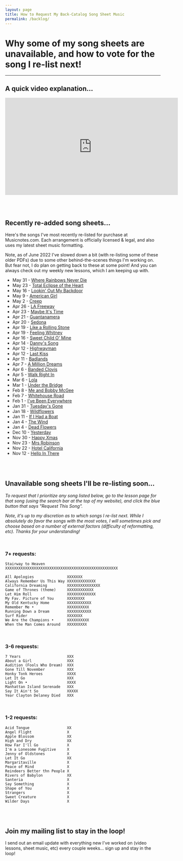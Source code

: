 ```yaml
---
layout: page
title: How to Request My Back-Catalog Song Sheet Music
permalink: /backlog/
---
```


<h1>Why some of my song sheets are unavailable, and how to vote for the song I re-list next!</h1>

<hr />

<h2>A quick video explanation...</h2>

<iframe width="560" height="315" src="https://www.youtube.com/embed/LlmYxrMCRHE" frameborder="0" allow="accelerometer; autoplay; encrypted-media; gyroscope; picture-in-picture" allowfullscreen></iframe>

<br /><br />

<h2>Recently re-added song sheets...</h2>

Here's the songs I've most recently re-listed for purchase at Musicnotes.com. Each arrangement is officially licensed & legal, and also uses my latest sheet music formatting.

Note, as of June 2022 I've slowed down a bit (with re-listing some of these older PDFs) due to some other behind-the-scenes things I'm working on. But fear not, I do plan on getting back to these at some point! And you can always check out my weekly new lessons, which I am keeping up with.

- May 31 - [Where Rainbows Never Die](https://playsongnotes.com/lessons/112/)
- May 23 - [Total Eclipse of the Heart](https://playsongnotes.com/lessons/93/)
- May 16 - [Lookin' Out My Backdoor](https://playsongnotes.com/lessons/261/)
- May 9  - [American Girl](https://playsongnotes.com/lessons/113/)
- May 2  - [Creep](https://playsongnotes.com/lessons/153/)
- Apr 26 - [LA Freeway](https://playsongnotes.com/lessons/101/)
- Apr 23 - [Maybe It's Time](https://playsongnotes.com/lessons/188/)
- Apr 21 - [Guantanamera](https://playsongnotes.com/lessons/211/)
- Apr 20 - [Sedona](https://playsongnotes.com/lessons/313/)
- Apr 19 - [Like a Rolling Stone](https://playsongnotes.com/lessons/33/)
- Apr 19 - [Feeling Whitney](https://playsongnotes.com/lessons/91/)
- Apr 16 - [Sweet Child O' Mine](https://playsongnotes.com/lessons/156/)
- Apr 14 - [Danny's Song](https://playsongnotes.com/lessons/95/)
- Apr 12 - [Highwayman](https://playsongnotes.com/lessons/55/)
- Apr 12 - [Last Kiss](https://playsongnotes.com/lessons/87/)
- Apr 11 - [Badlands](https://playsongnotes.com/lessons/44/)
- Apr 7  - [A Million Dreams](https://playsongnotes.com/lessons/128/)
- Apr 6  - [Banded Clovis](https://playsongnotes.com/lessons/291/)
- Apr 5  - [Walk Right In](https://playsongnotes.com/lessons/277/)
- Mar 6  - [Lola](https://playsongnotes.com/lessons/427/)
- Mar 1  - [Under the Bridge](https://playsongnotes.com/lessons/419/)
- Feb 8  - [Me and Bobby McGee](https://playsongnotes.com/lessons/114/)
- Feb 7  - [Whitehouse Road](https://playsongnotes.com/lessons/109/)
- Feb 1  - [I've Been Everywhere](https://playsongnotes.com/lessons/170/)
- Jan 31 - [Tuesday's Gone](https://playsongnotes.com/lessons/100/)
- Jan 18 - [Wildflowers](https://playsongnotes.com/lessons/232/)
- Jan 11 - [If I Had a Boat](https://playsongnotes.com/lessons/229/)
- Jan 4  - [The Wind](https://playsongnotes.com/lessons/254/)
- Jan 4  - [Dead Flowers](https://playsongnotes.com/lessons/79/)
- Dec 10 - [Yesterday](https://playsongnotes.com/lessons/242/)
- Nov 30 - [Happy Xmas](https://playsongnotes.com/lessons/35/)
- Nov 23 - [Mrs Robinson](https://playsongnotes.com/lessons/51/)
- Nov 22 - [Hotel California](https://playsongnotes.com/lessons/31/)
- Nov 12 - [Hello In There](https://playsongnotes.com/lessons/295/)

<br /><br />

<h2>Unavailable song sheets I'll be re-listing soon...</h2>

<p><em>To request that I prioritize any song listed below, go to the lesson page for that song (using the search bar at the top of my website), and click the blue button that says "Request This Song".</em></p>

<p><em>Note, it's up to my discretion as to which songs I re-list next. While I absolutely do favor the songs with the most votes, I will sometimes pick and choose based on a number of external factors (difficulty of reformatting, etc). Thanks for your understanding!</em></p>

<br />

<h3>7+ requests:</h3>

    Stairway to Heaven          XXXXXXXXXXXXXXXXXXXXXXXXXXXXXXXXXXXXXXXXXXXXXXXXXXX

    All Apologies               XXXXXXX
    Always Remember Us This Way XXXXXXXXXXXXX
    California Dreaming         XXXXXXXXXXXXXXX
    Game of Thrones (theme)     XXXXXXXXXXXX
    Let Him Roll                XXXXXXXXXXXXX
    My Fav. Picture of You      XXXXXXXX
    My Old Kentucky Home        XXXXXXXXXXX
    Remember Me •               XXXXXXXXXX
    Running Down a Dream        XXXXXXXXXXX
    Surf Rider                  XXXXXXX
    We Are the Champions •      XXXXXXXXXX
    When the Man Comes Around   XXXXXXXXX

<br />
<h3>3-6 requests:</h3>

    7 Years                     XXX
    About a Girl                XXX
    Audition (Fools Who Dream)  XXX
    Gone Till November          XXX
    Honky Tonk Heroes           XXXX
    Let It Go                   XXX
    Light On •                  XXXX
    Manhattan Island Serenade   XXX
    Say It Ain't So             XXXXX
    Year Clayton Delaney Died   XXX

<br />
<h3>1-2 requests:</h3>

    Acid Tongue                 XX
    Angel Flight                X
    Apple Blossom               XX
    High and Dry                XX
    How Far I'll Go             X
    I'm a Lonesome Fugitive     X
    Jenny of Oldstones          X
    Let It Go                   XX
    Margaritaville              X
    Peace of Mind               X
    Reindeers Better thn People X
    Rivers of Babylon           XX
    Santeria                    X  
    Say Something               X
    Shape of You                X
    Strangers                   X
    Sweet Creature              X
    Wilder Days                 X

<br /><br />

<h2>Join my mailing list to stay in the loop!</h2>
<p>I send out an email update with everything new I've worked on (video lessons, sheet music, etc) every couple weeks... sign up and stay in the loop!</p>
<script async data-uid="200aea9186" src="https://songnotes.ck.page/200aea9186/index.js"></script>
